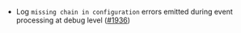 - Log `missing chain in configuration` errors emitted during event processing at
  debug level ([#1936](https://github.com/informalsystems/ibc-rs/issues/1936))

